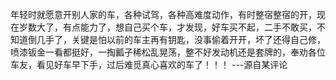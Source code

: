 年轻时就愿意开别人家的车，各种试驾，各种高难度动作，有时整宿整宿的开，现在岁数大了，有点能力了，想自己买个车，才发现，好车买不起，二手不敢买，不知道倒几手了，关键是怕以前的车主再有钥匙，没事偷着开开，坏了还得自己修，喷漆钣金一看都挺好，一掏瓤子稀松乱晃荡，整不好发动机还是套牌的，奉劝各位车友，看见好车早下手，过后难觅真心喜欢的车了！！！
---源自某评论